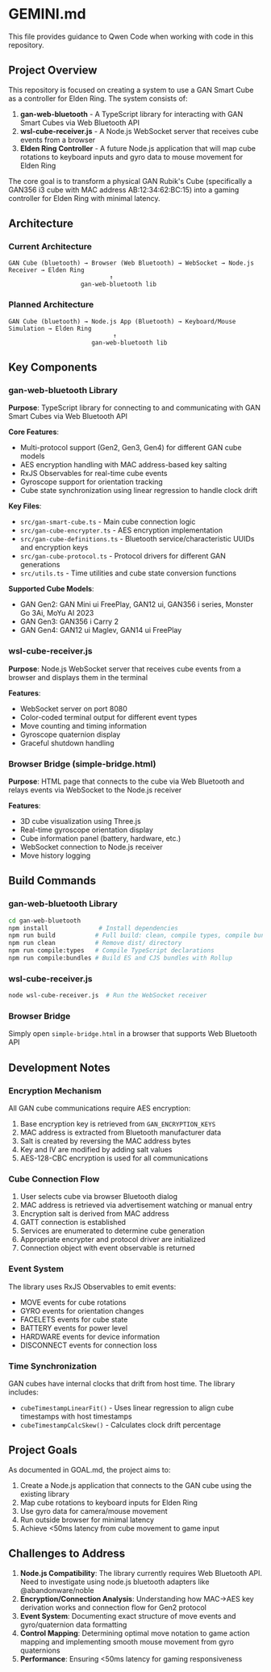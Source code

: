 # GEMINI.md

This file provides guidance to Qwen Code when working with code in this repository.

## Project Overview

This repository is focused on creating a system to use a GAN Smart Cube as a controller for Elden Ring. The system consists of:

1. **gan-web-bluetooth** - A TypeScript library for interacting with GAN Smart Cubes via Web Bluetooth API
2. **wsl-cube-receiver.js** - A Node.js WebSocket server that receives cube events from a browser
3. **Elden Ring Controller** - A future Node.js application that will map cube rotations to keyboard inputs and gyro data to mouse movement for Elden Ring

The core goal is to transform a physical GAN Rubik's Cube (specifically a GAN356 i3 cube with MAC address AB:12:34:62:BC:15) into a gaming controller for Elden Ring with minimal latency.

## Architecture

### Current Architecture
```
GAN Cube (bluetooth) → Browser (Web Bluetooth) → WebSocket → Node.js Receiver → Elden Ring
                            ↑
                    gan-web-bluetooth lib
```

### Planned Architecture
```
GAN Cube (bluetooth) → Node.js App (Bluetooth) → Keyboard/Mouse Simulation → Elden Ring
                             ↑
                       gan-web-bluetooth lib
```

## Key Components

### gan-web-bluetooth Library

**Purpose**: TypeScript library for connecting to and communicating with GAN Smart Cubes via Web Bluetooth API

**Core Features**:
- Multi-protocol support (Gen2, Gen3, Gen4) for different GAN cube models
- AES encryption handling with MAC address-based key salting
- RxJS Observables for real-time cube events
- Gyroscope support for orientation tracking
- Cube state synchronization using linear regression to handle clock drift

**Key Files**:
- `src/gan-smart-cube.ts` - Main cube connection logic
- `src/gan-cube-encrypter.ts` - AES encryption implementation
- `src/gan-cube-definitions.ts` - Bluetooth service/characteristic UUIDs and encryption keys
- `src/gan-cube-protocol.ts` - Protocol drivers for different GAN generations
- `src/utils.ts` - Time utilities and cube state conversion functions

**Supported Cube Models**:
- GAN Gen2: GAN Mini ui FreePlay, GAN12 ui, GAN356 i series, Monster Go 3Ai, MoYu AI 2023
- GAN Gen3: GAN356 i Carry 2
- GAN Gen4: GAN12 ui Maglev, GAN14 ui FreePlay

### wsl-cube-receiver.js

**Purpose**: Node.js WebSocket server that receives cube events from a browser and displays them in the terminal

**Features**:
- WebSocket server on port 8080
- Color-coded terminal output for different event types
- Move counting and timing information
- Gyroscope quaternion display
- Graceful shutdown handling

### Browser Bridge (simple-bridge.html)

**Purpose**: HTML page that connects to the cube via Web Bluetooth and relays events via WebSocket to the Node.js receiver

**Features**:
- 3D cube visualization using Three.js
- Real-time gyroscope orientation display
- Cube information panel (battery, hardware, etc.)
- WebSocket connection to Node.js receiver
- Move history logging

## Build Commands

### gan-web-bluetooth Library
```bash
cd gan-web-bluetooth
npm install              # Install dependencies
npm run build           # Full build: clean, compile types, compile bundles
npm run clean           # Remove dist/ directory
npm run compile:types   # Compile TypeScript declarations
npm run compile:bundles # Build ES and CJS bundles with Rollup
```

### wsl-cube-receiver.js
```bash
node wsl-cube-receiver.js  # Run the WebSocket receiver
```

### Browser Bridge
Simply open `simple-bridge.html` in a browser that supports Web Bluetooth API

## Development Notes

### Encryption Mechanism
All GAN cube communications require AES encryption:
1. Base encryption key is retrieved from `GAN_ENCRYPTION_KEYS`
2. MAC address is extracted from Bluetooth manufacturer data
3. Salt is created by reversing the MAC address bytes
4. Key and IV are modified by adding salt values
5. AES-128-CBC encryption is used for all communications

### Cube Connection Flow
1. User selects cube via browser Bluetooth dialog
2. MAC address is retrieved via advertisement watching or manual entry
3. Encryption salt is derived from MAC address
4. GATT connection is established
5. Services are enumerated to determine cube generation
6. Appropriate encrypter and protocol driver are initialized
7. Connection object with event observable is returned

### Event System
The library uses RxJS Observables to emit events:
- MOVE events for cube rotations
- GYRO events for orientation changes
- FACELETS events for cube state
- BATTERY events for power level
- HARDWARE events for device information
- DISCONNECT events for connection loss

### Time Synchronization
GAN cubes have internal clocks that drift from host time. The library includes:
- `cubeTimestampLinearFit()` - Uses linear regression to align cube timestamps with host timestamps
- `cubeTimestampCalcSkew()` - Calculates clock drift percentage

## Project Goals

As documented in GOAL.md, the project aims to:

1. Create a Node.js application that connects to the GAN cube using the existing library
2. Map cube rotations to keyboard inputs for Elden Ring
3. Use gyro data for camera/mouse movement
4. Run outside browser for minimal latency
5. Achieve <50ms latency from cube movement to game input

## Challenges to Address

1. **Node.js Compatibility**: The library currently requires Web Bluetooth API. Need to investigate using node.js bluetooth adapters like @abandonware/noble
2. **Encryption/Connection Analysis**: Understanding how MAC→AES key derivation works and connection flow for Gen2 protocol
3. **Event System**: Documenting exact structure of move events and gyro/quaternion data formatting
4. **Control Mapping**: Determining optimal move notation to game action mapping and implementing smooth mouse movement from gyro quaternions
5. **Performance**: Ensuring <50ms latency for gaming responsiveness